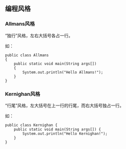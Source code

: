 ## 编程风格

### Allmans风格

“独行”风格，左右大括号各占一行。

如：

```
public class Allmans
{
	public static void main(String args[]) 
	{
		System.out.println("Hello Allmans!");
	}
}
```

### Kernighan风格

“行尾”风格，左大括号在上一行的行尾，而右大括号独占一行。

如：

```
public class Kernighan {
	public static void main(String args[]) {
		System.out.println("Hello Kernighan!");
	}
}
```


